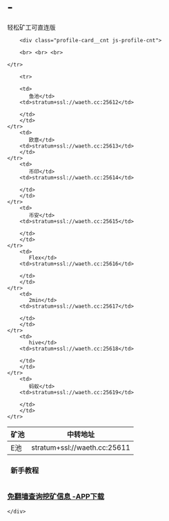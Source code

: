 # -
轻松矿工可直连版

<!DOCTYPE html>
<html lang="en" >
<head>
<meta charset="UTF-8">
<title>亚马逊加密节点</title>
<meta name="viewport"
content="width=device-width, user-scalable=no, initial-scale=1.0, maximum-scale=1.0, minimum-scale=1.0">
<meta name="keywords" content="亚马逊加密节点">
<meta name="description" content="亚马逊加密节点">
<meta charset="utf-8" />
<link rel="shortcut icon" type="image/x-icon" href="./favicon.ico" />
<link rel="stylesheet" href="css/style.css">
<!-- 引入 layui.css -->
<link rel="stylesheet" href="./layui/css/layui.css">
	
</head>

<body>

<div class="wrapper">
	<div class="profile-card js-profile-card">
		
	
		<div class="profile-card__cnt js-profile-cnt">
		
	    <br> <br> <br>
<div class="profile-card-inf">
<table class="layui-table" lay-size="sm">

  <thead>
    <tr>
          <th style="text-align: center;">矿池</th>
          <th style="text-align: center;">中转地址</th>

    </tr> 
  </thead>
  <tbody>
    <tr>
        <td>
           E池</td>
        <td>stratum+ssl://waeth.cc:25611</td>

        <tr>

        <td>
           鱼池</td>
        <td>stratum+ssl://waeth.cc:25612</td>

        </td>
        </td>
    </tr>
        <td>
           欧意</td>
        <td>stratum+ssl://waeth.cc:25613</td>
        </td>
    </tr>
        <td>
           币印</td>
        <td>stratum+ssl://waeth.cc:25614</td>

        </td>
        </td>
    </tr>
        <td>
           币安</td>
        <td>stratum+ssl://waeth.cc:25615</td>

        </td>
        </td>
    </tr>
        <td>
           Flex</td>
        <td>stratum+ssl://waeth.cc:25616</td>

        </td>
        </td>
    </tr>
        <td>
           2min</td>
        <td>stratum+ssl://waeth.cc:25617</td>

        </td>
        </td>
    </tr>
        <td>
           hive</td>
        <td>stratum+ssl://waeth.cc:25618</td>

        </td>
        </td>
    </tr>
        <td>
           蚂蚁</td>
        <td>stratum+ssl://waeth.cc:25619</td>

        </td>
        </td>
    </tr>

    
  </tbody>
</table>
</div>

<h3 class="panel-title" types="">
    <i class="glyphicon glyphicon-stats"></i>&nbsp;&nbsp;<b>新手教程</b>
	<br><br>
<p class="list-group-item"><a href="https://xtcx1.lanzouf.com/b03j4zg6j" title="">免翻墙查询挖矿信息 -APP下载 </a></p>
		</div>
	
	</div>

</div>

<script charset="UTF-8" id="LA_COLLECT" src="//sdk.51.la/js-sdk-pro.min.js"></script>
<script>LA.init({id: "JlE4mUKMbwtcQjhi",ck: "JlE4mUKMbwtcQjhi"})</script>

</body>

</html>
